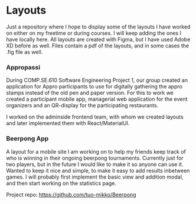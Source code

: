 # Layouts
Just a repository where I hope to display some of the layouts I have worked on either on my freetime or during courses. I will keep adding the ones I have locally here. All layouts are created with Figma, but I have used Adobe XD before as well. Files contain a pdf of the layouts, and in some cases the .fig file as well.

### Appropassi
During COMP.SE.610 Software Engineering Project 1, our group created an application for Appro participants to use for digitally gathering the appro stamps instead of the old pen and paper version. For this to work we created a participant mobile app, managerial web application for the event organizers and an QR-display for the participating restaurants.

I worked on the adminside frontend team, with whom we created layouts and later implemented them with React/MaterialUI.

### Beerpong App
A layout for a mobile site I am working on to help my friends keep track of who is winning in their ongoing beerpong tournaments. Currently just for two players,
but in the future I would like to make it so anyone can use it. Wanted to keep it nice and simple, to make it easy to add results inbetween games. I will probably first implement the basic view and addition modal, and then start working on the statistics page.

Project repo: https://github.com/tuo-mikko/Beerpong
